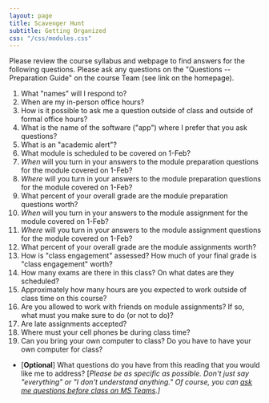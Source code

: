 ```yaml
---
layout: page
title: Scavenger Hunt
subtitle: Getting Organized
css: "/css/modules.css"
---
```


<div class="alert alert-warning">
Please review the course syllabus and webpage to find answers for the following questions. Please ask any questions on the "Questions -- Preparation Guide" on the course Team (see link on the homepage).
</div>

1. What "names" will I respond to?
1. When are my in-person office hours?
1. How is it possible to ask me a question outside of class and outside of formal office hours?
1. What is the name of the software ("app") where I prefer that you ask questions?
1. What is an "academic alert"?
1. What module is scheduled to be covered on 1-Feb?
1. *When* will you turn in your answers to the module preparation questions for the module covered on 1-Feb?
1. *Where* will you turn in your answers to the module preparation questions for the module covered on 1-Feb?
1. What percent of your overall grade are the module preparation questions worth?
1. *When* will you turn in your answers to the module assignment for the module covered on 1-Feb?
1. *Where* will you turn in your answers to the module assignment questions for the module covered on 1-Feb?
1. What percent of your overall grade are the module assignments worth?
1. How is "class engagement" assessed? How much of your final grade is "class engagement" worth?
1. How many exams are there in this class? On what dates are they scheduled?
1. Approximately how many hours are you expected to work outside of class time on this course?
1. Are you allowed to work with friends on module assignments? If so, what must you make sure to do (or not to do)?
1. Are late assignments accepted?
1. Where must your cell phones be during class time?
1. Can you bring your own computer to class? Do you have to have your own computer for class?

<ul>
<li>[<b>Optional</b>] What questions do you have from this reading that you would like me to address? [<i>Please be as specific as possible. Don't just say "everything" or "I don't understand anything." Of course, you can <a href="../../../" target="_blank">ask me questions before class on MS Teams</a>.]</i></li>
</ul>
